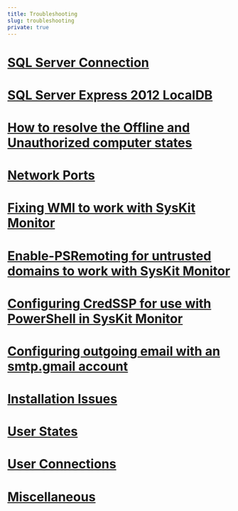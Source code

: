 ```yaml
---
title: Troubleshooting
slug: troubleshooting
private: true
---
```



# [SQL Server Connection](sql-server-connection.md)
# [SQL Server Express 2012 LocalDB](sql-server-express-2012-localdb.md)
# [How to resolve the Offline and Unauthorized computer states](offline-and-unauthorized-computer-states.md)
# [Network Ports](network-ports.md)
# [Fixing WMI to work with SysKit Monitor](fixing-wmi.md)
# [Enable-PSRemoting for untrusted domains to work with SysKit Monitor](enable-psremoting.md)
# [Configuring CredSSP for use with PowerShell in SysKit Monitor](credssp-for-use-with-powershell.md)
# [Configuring outgoing email with an smtp.gmail account](outgoing-email-with-smtp-gmail-account.md)
# [Installation Issues](installation-issues.md)
# [User States](user-states.md)
# [User Connections](user-connections.md)
# [Miscellaneous](miscellaneous.md)